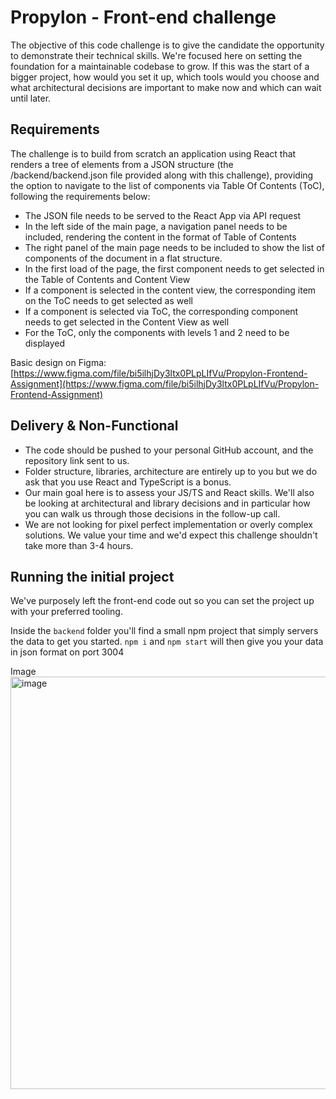 # Propylon - Front-end challenge

The objective of this code challenge is to give the candidate the opportunity to demonstrate their technical skills. We're focused here on setting the foundation for a maintainable codebase to grow. If this was the start of a bigger project, how would you set it up, which tools would you choose and what architectural decisions are important to make now and which can wait until later.

## Requirements
The challenge is to build from scratch an application using React that renders a tree of elements from a JSON structure (the /backend/backend.json file provided along with this challenge), providing the option to navigate to the list of components via Table Of Contents (ToC), following the requirements below:  

- The JSON file needs to be served to the React App via API request
- In the left side of the main page, a navigation panel needs to be included, rendering the content in the format of Table of Contents
- The right panel of the main page needs to be included to show the list of components of the document in a flat structure.
- In the first load of the page, the first component needs to get selected in the Table of Contents and Content View
- If a component is selected in the content view, the corresponding item on the ToC needs to get selected as well
- If a component is selected via ToC, the corresponding component needs to get selected in the Content View as well
- For the ToC, only the components with levels 1 and 2 need to be displayed

Basic design on Figma: [https://www.figma.com/file/bi5ilhjDy3ltx0PLpLIfVu/Propylon-Frontend-Assignment](https://www.figma.com/file/bi5ilhjDy3ltx0PLpLIfVu/Propylon-Frontend-Assignment)

## Delivery  & Non-Functional

- The code should be pushed to your personal GitHub account, and the repository link sent to us.
- Folder structure, libraries, architecture are entirely up to you but we do ask that you use React and TypeScript is a bonus.
- Our main goal here is to assess your JS/TS and React skills. We'll also be looking at architectural and library decisions and in particular how you can walk us through those decisions in the follow-up call.
- We are not looking for pixel perfect implementation or overly complex solutions. We value your time and we'd expect this challenge shouldn't take more than 3-4 hours.

## Running the initial project

We've purposely left the front-end code out so you can set the project up with your preferred tooling.

Inside the `backend` folder you'll find a small npm project that simply servers the data to get you started. `npm i` and `npm start` will then give you your data in json format on port 3004


Image
<img width="660" alt="image" src="https://github.com/abhikumar18/Propylon_Assignment/assets/16397860/ff3f6008-48e9-4bfa-802c-e4b16104410b">

